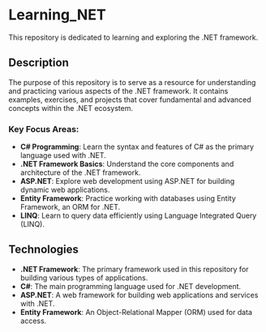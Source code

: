 # Learning_NET

This repository is dedicated to learning and exploring the .NET framework.

## Description

The purpose of this repository is to serve as a resource for understanding and practicing various aspects of the .NET framework. It contains examples, exercises, and projects that cover fundamental and advanced concepts within the .NET ecosystem.

### Key Focus Areas:
- **C# Programming**: Learn the syntax and features of C# as the primary language used with .NET.
- **.NET Framework Basics**: Understand the core components and architecture of the .NET framework.
- **ASP.NET**: Explore web development using ASP.NET for building dynamic web applications.
- **Entity Framework**: Practice working with databases using Entity Framework, an ORM for .NET.
- **LINQ**: Learn to query data efficiently using Language Integrated Query (LINQ).

## Technologies

- **.NET Framework**: The primary framework used in this repository for building various types of applications.
- **C#**: The main programming language used for .NET development.
- **ASP.NET**: A web framework for building web applications and services with .NET.
- **Entity Framework**: An Object-Relational Mapper (ORM) used for data access.
